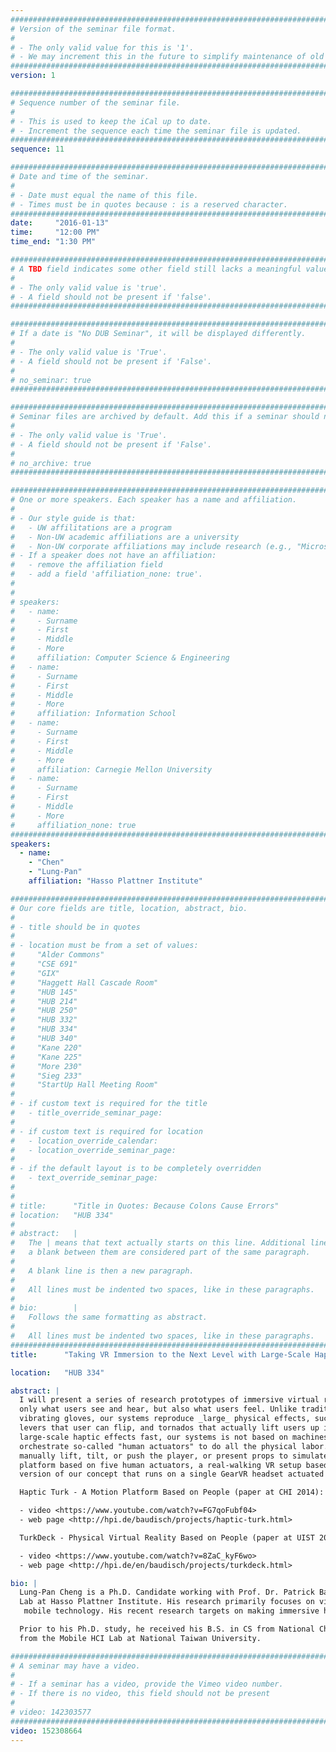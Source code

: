 ```yaml
---
################################################################################
# Version of the seminar file format.
#
# - The only valid value for this is '1'.
# - We may increment this in the future to simplify maintenance of old seminars.
################################################################################
version: 1

################################################################################
# Sequence number of the seminar file.
#
# - This is used to keep the iCal up to date.
# - Increment the sequence each time the seminar file is updated.
################################################################################
sequence: 11

################################################################################
# Date and time of the seminar.
#
# - Date must equal the name of this file.
# - Times must be in quotes because : is a reserved character.
################################################################################
date:     "2016-01-13"
time:     "12:00 PM"
time_end: "1:30 PM"

################################################################################
# A TBD field indicates some other field still lacks a meaningful value.
#
# - The only valid value is 'true'.
# - A field should not be present if 'false'.
################################################################################

################################################################################
# If a date is "No DUB Seminar", it will be displayed differently.
#
# - The only valid value is 'True'.
# - A field should not be present if 'False'.
#
# no_seminar: true
################################################################################

################################################################################
# Seminar files are archived by default. Add this if a seminar should not be.
#
# - The only valid value is 'True'.
# - A field should not be present if 'False'.
#
# no_archive: true
################################################################################

################################################################################
# One or more speakers. Each speaker has a name and affiliation.
#
# - Our style guide is that:
#   - UW affilitations are a program
#   - Non-UW academic affiliations are a university
#   - Non-UW corporate affiliations may include research (e.g., "Microsoft Research")
# - If a speaker does not have an affiliation:
#   - remove the affiliation field
#   - add a field 'affiliation_none: true'.
#
#
# speakers:
#   - name: 
#     - Surname
#     - First
#     - Middle
#     - More
#     affiliation: Computer Science & Engineering 
#   - name: 
#     - Surname
#     - First
#     - Middle
#     - More
#     affiliation: Information School 
#   - name: 
#     - Surname
#     - First
#     - Middle
#     - More
#     affiliation: Carnegie Mellon University 
#   - name:
#     - Surname
#     - First
#     - Middle
#     - More
#     affiliation_none: true
################################################################################
speakers:
  - name:
    - "Chen"
    - "Lung-Pan"
    affiliation: "Hasso Plattner Institute"

################################################################################
# Our core fields are title, location, abstract, bio.
#
# - title should be in quotes
#
# - location must be from a set of values:
#     "Alder Commons"
#     "CSE 691"
#     "GIX"
#     "Haggett Hall Cascade Room"
#     "HUB 145"
#     "HUB 214"
#     "HUB 250"
#     "HUB 332"
#     "HUB 334"
#     "HUB 340"
#     "Kane 220"
#     "Kane 225"
#     "More 230"
#     "Sieg 233"
#     "StartUp Hall Meeting Room"
#
# - if custom text is required for the title
#   - title_override_seminar_page:
#
# - if custom text is required for location
#   - location_override_calendar:
#   - location_override_seminar_page:
#
# - if the default layout is to be completely overridden
#   - text_override_seminar_page:
#
#
# title:      "Title in Quotes: Because Colons Cause Errors"
# location:   "HUB 334"
#
# abstract:   |
#   The | means that text actually starts on this line. Additional lines without
#   a blank between them are considered part of the same paragraph.
#
#   A blank line is then a new paragraph.
#
#   All lines must be indented two spaces, like in these paragraphs.
#
# bio:        |
#   Follows the same formatting as abstract.
#
#   All lines must be indented two spaces, like in these paragraphs.
################################################################################
title:      "Taking VR Immersion to the Next Level with Large-Scale Haptic Effects"

location:   "HUB 334"

abstract: |
  I will present a series of research prototypes of immersive virtual reality systems that reproduce not 
  only what users see and hear, but also what users feel. Unlike traditional approaches to VR haptics, such as
  vibrating gloves, our systems reproduce _large_ physical effects, such as solid walls, splashing water, 
  levers that user can flip, and tornados that actually lift users up in the air. To explore all possible 
  large-scale haptic effects fast, our systems is not based on machines - it is based on people. Our systems 
  orchestrate so-called "human actuators" to do all the physical labor. Just-in-time, these human workers 
  manually lift, tilt, or push the player, or present props to simulate walls or levers. I will show a motion 
  platform based on five human actuators, a real-walking VR setup based on ten human actuators, and a "consumer scale"
  version of our concept that runs on a single GearVR headset actuated by a single human actuator.

  Haptic Turk - A Motion Platform Based on People (paper at CHI 2014):

  - video <https://www.youtube.com/watch?v=FG7qoFubf04>
  - web page <http://hpi.de/baudisch/projects/haptic-turk.html>

  TurkDeck - Physical Virtual Reality Based on People (paper at UIST 2015):

  - video <https://www.youtube.com/watch?v=8ZaC_kyF6wo>
  - web page <http://hpi.de/en/baudisch/projects/turkdeck.html>

bio: |
  Lung-Pan Cheng is a Ph.D. Candidate working with Prof. Dr. Patrick Baudisch in the Human Computer Interaction 
  Lab at Hasso Plattner Institute. His research primarily focuses on virtual reality, specifically in haptics and
   mobile technology. His recent research targets on making immersive haptic experience mass available.

  Prior to his Ph.D. study, he received his B.S. in CS from National Chiao Tung University and M.S. in CS 
  from the Mobile HCI Lab at National Taiwan University.

################################################################################
# A seminar may have a video.
#
# - If a seminar has a video, provide the Vimeo video number.
# - If there is no video, this field should not be present
#
# video: 142303577
################################################################################
video: 152308664
---
```

